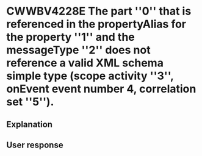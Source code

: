 # CWWBV4228E The part ''0'' that is referenced in the propertyAlias for the property ''1'' and the messageType ''2'' does not reference a valid XML schema simple type (scope activity ''3'', onEvent event number 4, correlation set ''5'').

## Explanation

## User response